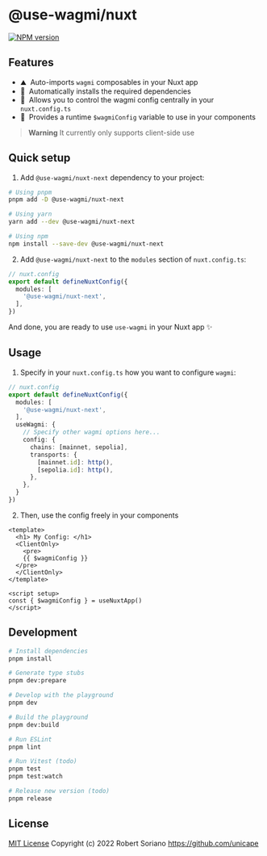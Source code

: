 # @use-wagmi/nuxt

[![NPM version](https://img.shields.io/npm/v/@use-wagmi/nuxt?color=a1b858)](https://www.npmjs.com/package/@use-wagmi/nuxt)

## Features

<!-- Highlight some of the features your module provide here -->
- ⛰ &nbsp;Auto-imports `wagmi` composables in your Nuxt app
- 🚠 &nbsp;Automatically installs the required dependencies
- 🌲 &nbsp;Allows you to control the wagmi config centrally in your `nuxt.config.ts`
- 🌳 &nbsp;Provides a runtime `$wagmiConfig` variable to use in your components

> **Warning**
It currently only supports client-side use 

## Quick setup
1. Add `@use-wagmi/nuxt-next` dependency to your project:

```bash
# Using pnpm
pnpm add -D @use-wagmi/nuxt-next

# Using yarn
yarn add --dev @use-wagmi/nuxt-next

# Using npm
npm install --save-dev @use-wagmi/nuxt-next
```

2. Add `@use-wagmi/nuxt-next` to the `modules` section of `nuxt.config.ts`:

```ts
// nuxt.config
export default defineNuxtConfig({
  modules: [
    '@use-wagmi/nuxt-next',
  ],
})
```

And done, you are ready to use `use-wagmi` in your Nuxt app ✨

## Usage
1. Specify in your `nuxt.config.ts` how you want to configure `wagmi`:
  
```ts
// nuxt.config
export default defineNuxtConfig({
  modules: [
    '@use-wagmi/nuxt-next',
  ],
  useWagmi: {
    // Specify other wagmi options here...
    config: {
      chains: [mainnet, sepolia],
      transports: {
        [mainnet.id]: http(),
        [sepolia.id]: http(),
      },
    },
  }
})
```

2. Then, use the config freely in your components
```vue
<template>
  <h1> My Config: </h1>
  <ClientOnly>
    <pre>
    {{ $wagmiConfig }}
  </pre>
  </ClientOnly>
</template>

<script setup>
const { $wagmiConfig } = useNuxtApp()
</script>

```


## Development

```bash
# Install dependencies
pnpm install

# Generate type stubs
pnpm dev:prepare

# Develop with the playground
pnpm dev

# Build the playground
pnpm dev:build

# Run ESLint
pnpm lint

# Run Vitest (todo)
pnpm test
pnpm test:watch

# Release new version (todo)
pnpm release
```

## License

[MIT License](https://github.com/unicape/use-wagmi/blob/main/LICENSE) Copyright (c) 2022 Robert Soriano <https://github.com/unicape>
